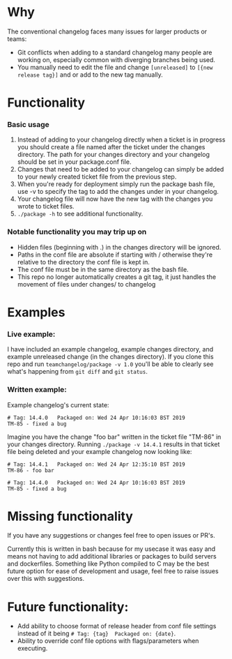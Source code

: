 # Why
The conventional changelog faces many issues for larger products or teams:
- Git conflicts when adding to a standard changelog many people are working on, especially common with diverging branches being used.
- You manually need to edit the file and change `[unreleased]` to `[{new release tag}]` and or add to the new tag manually.

# Functionality
### Basic usage
1. Instead of adding to your changelog directly when a ticket is in progress you should create a file named after the ticket under the changes directory. The path for your changes directory and your changelog should be set in your package.conf file.
2. Changes that need to be added to your changelog can simply be added to your newly created ticket file from the previous step.
3. When you're ready for deployment simply run the package bash file, use -v to specify the tag to add the changes under in your changelog.
4. Your changelog file will now have the new tag with the changes you wrote to ticket files.
5. `./package -h` to see additional functionality.

### Notable functionality you may trip up on
- Hidden files (beginning with .) in the changes directory will be ignored.
- Paths in the conf file are absolute if starting with / otherwise they're relative to the directory the conf file is kept in.
- The conf file must be in the same directory as the bash file.
- This repo no longer automatically creates a git tag, it just handles the movement of files under changes/ to changelog

# Examples
### Live example:
I have included an example changelog, example changes directory, and example unreleased change (in the changes directory). If you clone this repo and run `teamchangelog/package -v 1.0` you'll be able to clearly see what's happening from `git diff` and `git status`.

### Written example:
Example changelog's current state:

    # Tag: 14.4.0	Packaged on: Wed 24 Apr 10:16:03 BST 2019
    TM-85 - fixed a bug
	
Imagine you have the change "foo bar" written in the ticket file "TM-86" in your changes directory. Running `./package -v 14.4.1` results in that ticket file being deleted and your example changelog now looking like:

    # Tag: 14.4.1	Packaged on: Wed 24 Apr 12:35:10 BST 2019
    TM-86 - foo bar
	
    # Tag: 14.4.0	Packaged on: Wed 24 Apr 10:16:03 BST 2019
    TM-85 - fixed a bug
	
# Missing functionality
If you have any suggestions or changes feel free to open issues or PR's.

Currently this is written in bash because for my usecase it was easy and means not having to add additional libraries or packages to build servers and dockerfiles. Something like Python compiled to C may be the best future option for ease of development and usage, feel free to raise issues over this with suggestions.

# Future functionality:
- Add ability to choose format of release header from conf file settings instead of it being `# Tag: {tag}	Packaged on: {date}`.
- Ability to override conf file options with flags/parameters when executing.
